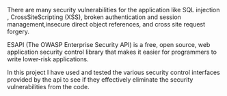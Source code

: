 
There are many security vulnerabilities for the application like SQL injection , CrossSiteScripting (XSS), 
broken authentication and session management,insecure direct object references,
and cross site request forgery.

ESAPI (The OWASP Enterprise Security API) is a free, open source, web application security control library that makes
it easier for programmers to write lower-risk applications.

In this project I have used and  tested the various security control interfaces provided by the api to see if they effectively
eliminate the security vulnerabilities from the code.
